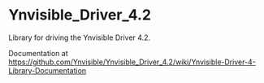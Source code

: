 # Ynvisible_Driver_4.2

Library for driving the Ynvisible Driver 4.2.

Documentation at https://github.com/Ynvisible/Ynvisible_Driver_4.2/wiki/Ynvisible-Driver-4-Library-Documentation
